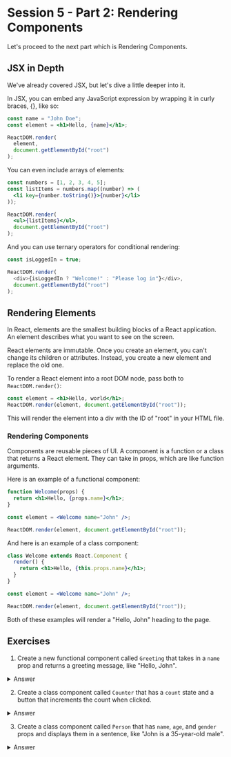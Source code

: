 # Session 5 - Part 2: Rendering Components

Let's proceed to the next part which is Rendering Components.

## JSX in Depth

We've already covered JSX, but let's dive a little deeper into it.

In JSX, you can embed any JavaScript expression by wrapping it in curly braces, {}, like so:

```jsx
const name = "John Doe";
const element = <h1>Hello, {name}</h1>;

ReactDOM.render(
  element,
  document.getElementById("root")
);
```

You can even include arrays of elements:

```jsx
const numbers = [1, 2, 3, 4, 5];
const listItems = numbers.map((number) => (
  <li key={number.toString()}>{number}</li>
));

ReactDOM.render(
  <ul>{listItems}</ul>,
  document.getElementById("root")
);
```

And you can use ternary operators for conditional rendering:

```js
const isLoggedIn = true;

ReactDOM.render(
  <div>{isLoggedIn ? "Welcome!" : "Please log in"}</div>,
  document.getElementById("root")
);
```

## Rendering Elements

In React, elements are the smallest building blocks of a React application. An element describes what you want to see on the screen. 

React elements are immutable. Once you create an element, you can't change its children or attributes. Instead, you create a new element and replace the old one.

To render a React element into a root DOM node, pass both to `ReactDOM.render()`:

```jsx
const element = <h1>Hello, world</h1>;
ReactDOM.render(element, document.getElementById("root"));
```

This will render the element into a div with the ID of "root" in your HTML file.

### Rendering Components

Components are reusable pieces of UI. A component is a function or a class that returns a React element. They can take in props, which are like function arguments.

Here is an example of a functional component:

```jsx
function Welcome(props) {
  return <h1>Hello, {props.name}</h1>;
}

const element = <Welcome name="John" />;

ReactDOM.render(element, document.getElementById("root"));
```

And here is an example of a class component:

```jsx
class Welcome extends React.Component {
  render() {
    return <h1>Hello, {this.props.name}</h1>;
  }
}

const element = <Welcome name="John" />;

ReactDOM.render(element, document.getElementById("root"));
```

Both of these examples will render a "Hello, John" heading to the page.

## Exercises

1. Create a new functional component called `Greeting` that takes in a `name` prop and returns a greeting message, like "Hello, John".

<details>
  <summary>Answer</summary>

```jsx
import React from 'react';

function Greeting({ name }) {
  return (
    <div>
      Hello, {name}
    </div>
  );
}

export default Greeting;

```
</details>


2. Create a class component called `Counter` that has a `count` state and a button that increments the count when clicked.

<details>
  <summary>Answer</summary>
  
```jsx
import React, { Component } from 'react';

class Counter extends Component {
  constructor(props) {
    super(props);

    this.state = {
      count: 0
    };

    this.handleClick = this.handleClick.bind(this);
  }

  handleClick() {
    this.setState((prevState) => ({ count: prevState.count + 1 }));
  }

  render() {
    return (
      <div>
        <p>Count: {this.state.count}</p>
        <button onClick={this.handleClick}>Increment</button>
      </div>
    );
  }
}

export default Counter;

```
</details>


3. Create a class component called `Person` that has `name`, `age`, and `gender` props and displays them in a sentence, like "John is a 35-year-old male".

<details>
  <summary>Answer</summary>
  
```jsx
import React from 'react';

function Person({ name, age, gender }) {
  return (
    <div>
      {name} is a {age}-year-old {gender}
    </div>
  );
}

export default Person;

```
</details>
